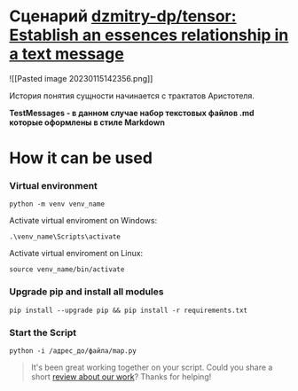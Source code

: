 # Сценарий [dzmitry-dp/tensor: Establish an essences relationship in a text message](https://github.com/dzmitry-dp/tensor)

![[Pasted image 20230115142356.png]]

История понятия сущности начинается с трактатов Аристотеля. 

__TestMessages - в данном случае набор текстовых файлов .md которые оформлены в стиле Markdown__

# How it can be used

### Virtual environment
	python -m venv venv_name

Activate virtual enviroment on Windows:

    .\venv_name\Scripts\activate
Activate virtual enviroment on Linux:

	source venv_name/bin/activate

### Upgrade pip and install all modules
    pip install --upgrade pip && pip install -r requirements.txt

### Start the Script
    python -i /адрес_до/файла/map.py

>It's been great working together on your script. Could you share a short [review about our work](https://www.upwork.com/freelancers/~019b1ae0ab6a36cdf2)? Thanks for helping!


